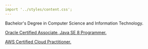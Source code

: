 ```yaml
---
import '../styles/content.css';
---
```


<div class="content">
    <p>Bachelor's Degree in Computer Science and Information Technology.</p>
    <p><a href="https://education.oracle.com/oracle-certified-associate-java-se-8-programmer/trackp_333" target="_blank">Oracle Certified Associate, Java SE 8 Programmer.</a></p>
    <p><a href="https://aws.amazon.com/certification/certified-cloud-practitioner/" target="_blank">AWS Certified Cloud Practitioner.</a></p>
    </br>
</div>
